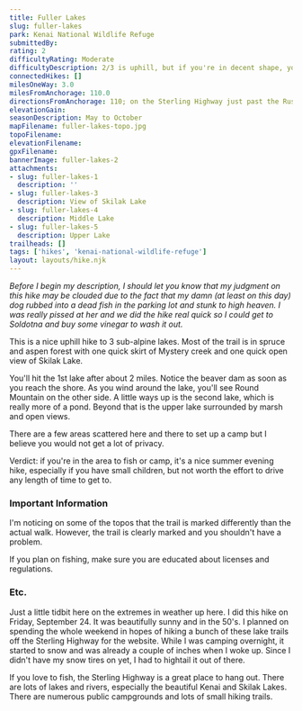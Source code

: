```yaml
---
title: Fuller Lakes
slug: fuller-lakes
park: Kenai National Wildlife Refuge
submittedBy: 
rating: 2
difficultyRating: Moderate
difficultyDescription: 2/3 is uphill, but if you're in decent shape, you shouldn't have a problem.
connectedHikes: []
milesOneWay: 3.0
milesFromAnchorage: 110.0
directionsFromAnchorage: 110; on the Sterling Highway just past the Russian River Trailhead/Campground
elevationGain: 
seasonDescription: May to October
mapFilename: fuller-lakes-topo.jpg
topoFilename: 
elevationFilename: 
gpxFilename: 
bannerImage: fuller-lakes-2
attachments:
- slug: fuller-lakes-1
  description: ''
- slug: fuller-lakes-3
  description: View of Skilak Lake
- slug: fuller-lakes-4
  description: Middle Lake
- slug: fuller-lakes-5
  description: Upper Lake
trailheads: []
tags: ['hikes', 'kenai-national-wildlife-refuge']
layout: layouts/hike.njk
---
```

*Before I begin my description, I should let you know that my judgment on this hike may be clouded due to the fact that my damn (at least on this day) dog rubbed into a dead fish in the parking lot and stunk to high heaven. I was really pissed at her and we did the hike real quick so I could get to Soldotna and buy some vinegar to wash it out.*

This is a nice uphill hike to 3 sub-alpine lakes. Most of the trail is in spruce and aspen forest with one quick skirt of Mystery creek and one quick open view of Skilak Lake.

You'll hit the 1st lake after about 2 miles. Notice the beaver dam as soon as you reach the shore. As you wind around the lake, you'll see Round Mountain on the other side. A little ways up is the second lake, which is really more of a pond. Beyond that is the upper lake surrounded by marsh and open views.

There are a few areas scattered here and there to set up a camp but I believe you would not get a lot of privacy.

Verdict: if you're in the area to fish or camp, it's a nice summer evening hike, especially if you have small children, but not worth the effort to drive any length of time to get to.

### Important Information

I'm noticing on some of the topos that the trail is marked differently than the actual walk. However, the trail is clearly marked and you shouldn't have a problem. 

If you plan on fishing, make sure you are educated about licenses and regulations.

### Etc.

Just a little tidbit here on the extremes in weather up here. I did this hike on Friday, September 24. It was beautifully sunny and in the 50's. I planned on spending the whole weekend in hopes of hiking a bunch of these lake trails off the Sterling Highway for the website. While I was camping overnight, it started to snow and was already a couple of inches when I woke up. Since I didn't have my snow tires on yet, I had to hightail it out of there.

If you love to fish, the Sterling Highway is a great place to hang out. There are lots of lakes and rivers, especially the beautiful Kenai and Skilak Lakes. There are numerous public campgrounds and lots of small hiking trails.